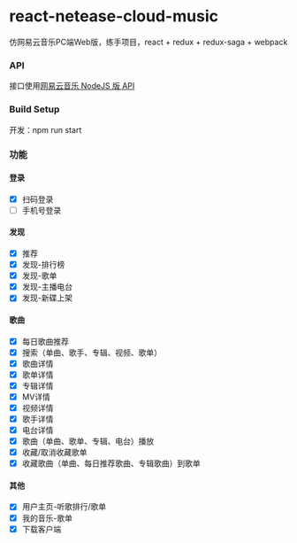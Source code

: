 # react-netease-cloud-music

仿网易云音乐PC端Web版，练手项目，react + redux + redux-saga + webpack

### API

接口使用[网易云音乐 NodeJS 版 API](https://binaryify.github.io/NeteaseCloudMusicApi/#/)

### Build Setup

开发：npm run start

### 功能

#### 登录

- [x] 扫码登录
- [ ] 手机号登录

#### 发现

- [x] 推荐
- [x] 发现-排行榜
- [x] 发现-歌单
- [x] 发现-主播电台
- [x] 发现-新碟上架

#### 歌曲

- [x] 每日歌曲推荐
- [x] 搜索（单曲、歌手、专辑、视频、歌单）
- [x] 歌曲详情
- [x] 歌单详情
- [x] 专辑详情
- [x] MV详情
- [x] 视频详情
- [x] 歌手详情
- [x] 电台详情
- [x] 歌曲（单曲、歌单、专辑、电台）播放
- [x] 收藏/取消收藏歌单
- [x] 收藏歌曲（单曲、每日推荐歌曲、专辑歌曲）到歌单

#### 其他

- [x] 用户主页-听歌排行/歌单
- [x] 我的音乐-歌单
- [x] 下载客户端
